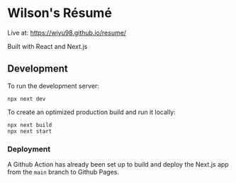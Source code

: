 # Wilson's Résumé

Live at: https://wiyu98.github.io/resume/

Built with React and Next.js

## Development

To run the development server:

```
npx next dev
```

To create an optimized production build and run it locally:

```
npx next build
npx next start
```

### Deployment

A Github Action has already been set up to build and deploy the Next.js app from the `main` branch to Github Pages.
